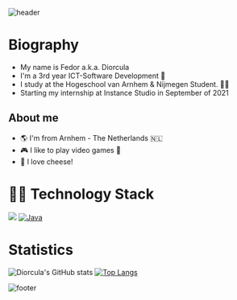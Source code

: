 ![header](https://capsule-render.vercel.app/api?height=250&type=waving&color=gradient&section=header&text=Welcome%20🖖!&fontAlign=30&fontAlignY=30)

# Biography
- My name is Fedor a.k.a. Diorcula
- I'm a 3rd year ICT-Software Development :robot:
- I study at the Hogeschool van Arnhem & Nijmegen Student. :man_technologist:
- Starting my internship at Instance Studio in September of 2021

## About me 
- :earth_americas: I'm from Arnhem - The Netherlands 🇳🇱
- :video_game: I like to play video games :space_invader:
- :cheese: I love cheese!

# 👨‍💻 Technology Stack
![](https://img.shields.io/badge/<OS>-<Linux>-informational?style=flat&logo=<Linux>&logoColor=white&color=2bbc8a)
[![Java](https://img.shields.io/badge/Java-orange?style=flat&logo=java&logoColor=white&link=https://github.com/hritik5102)](https://github.com/hritik5102) 


# Statistics
![Diorcula's GitHub stats](https://github-readme-stats.vercel.app/api?username=diorcula&show_icons=true)
[![Top Langs](https://github-readme-stats.vercel.app/api/top-langs/?username=diorcula&layout=compact)](https://github.com/anuraghazra/github-readme-stats)


![footer](https://capsule-render.vercel.app/api?type=waving&color=gradient&section=footer)
